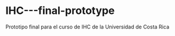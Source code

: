 IHC---final-prototype
=====================

Prototipo final para el curso de IHC de la Universidad de Costa Rica